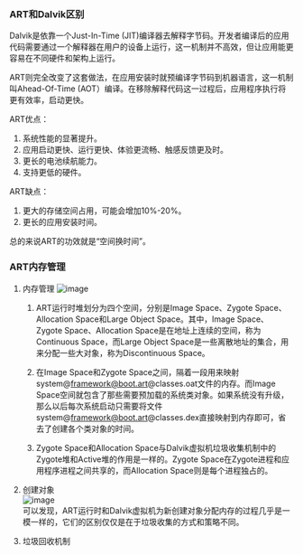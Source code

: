 ### ART和Dalvik区别  
Dalvik是依靠一个Just-In-Time (JIT)编译器去解释字节码。开发者编译后的应用代码需要通过一个解释器在用户的设备上运行，这一机制并不高效，但让应用能更容易在不同硬件和架构上运行。  

ART则完全改变了这套做法，在应用安装时就预编译字节码到机器语言，这一机制叫Ahead-Of-Time (AOT）编译。在移除解释代码这一过程后，应用程序执行将更有效率，启动更快。  

ART优点：  
1. 系统性能的显著提升。
2. 应用启动更快、运行更快、体验更流畅、触感反馈更及时。
3. 更长的电池续航能力。
4. 支持更低的硬件。

ART缺点：
1. 更大的存储空间占用，可能会增加10%-20%。
2. 更长的应用安装时间。

总的来说ART的功效就是“空间换时间”。  

### ART内存管理
1. 内存管理
![image](http://img.blog.csdn.net/20150104012422401?watermark/2/text/aHR0cDovL2Jsb2cuY3Nkbi5uZXQvTHVvc2hlbmd5YW5n/font/5a6L5L2T/fontsize/400/fill/I0JBQkFCMA==/dissolve/70/gravity/SouthEast)  

    1. ART运行时堆划分为四个空间，分别是Image Space、Zygote Space、Allocation Space和Large Object Space。其中，Image Space、Zygote Space、Allocation Space是在地址上连续的空间，称为Continuous Space，而Large Object Space是一些离散地址的集合，用来分配一些大对象，称为Discontinuous Space。  
    
    2. 在Image Space和Zygote Space之间，隔着一段用来映射system@framework@boot.art@classes.oat文件的内存。而Image Space空间就包含了那些需要预加载的系统类对象。如果系统没有升级，那么以后每次系统启动只需要将文件system@framework@boot.art@classes.dex直接映射到内存即可，省去了创建各个类对象的时间。  
    
    3. Zygote Space和Allocation Space与Dalvik虚拟机垃圾收集机制中的Zygote堆和Active堆的作用是一样的。Zygote Space在Zygote进程和应用程序进程之间共享的，而Allocation Space则是每个进程独占的。 
    
    
2. 创建对象  
![image](http://img.blog.csdn.net/20141203015902705?watermark/2/text/aHR0cDovL2Jsb2cuY3Nkbi5uZXQvTHVvc2hlbmd5YW5n/font/5a6L5L2T/fontsize/400/fill/I0JBQkFCMA==/dissolve/70/gravity/SouthEast)  
可以发现，ART运行时和Dalvik虚拟机为新创建对象分配内存的过程几乎是一模一样的，它们的区别仅仅是在于垃圾收集的方式和策略不同。


3. 垃圾回收机制
